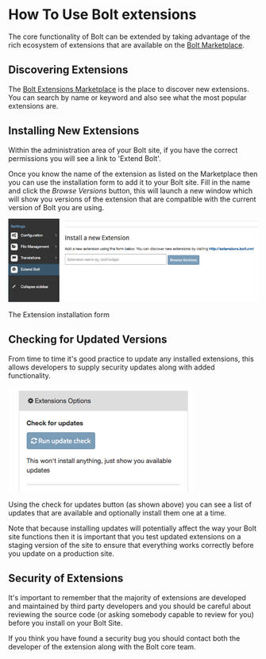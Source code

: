 How To Use Bolt extensions
===========================

The core functionality of Bolt can be extended by taking advantage of the rich ecosystem of extensions that are available 
on the <a href="https://extensions.bolt.cm">Bolt Marketplace</a>.

Discovering Extensions
----------------------

The <a href="https://extensions.bolt.cm">Bolt Extensions Marketplace</a> is the place to discover new extensions. You can search by name
or keyword and also see what the most popular extensions are.


Installing New Extensions
----------------------

Within the administration area of your Bolt site, if you have the correct
permissions you will see a link to 'Extend Bolt'.

Once you know the name of the extension as listed on the Marketplace then you
can use the installation form to add it to your Bolt site. Fill in the name and
click the *Browse Versions* button, this will launch a new window which will
show you versions of the extension that are compatible with the current version
of Bolt you are using.

<a href="/files/install-new-extension.png"><img src="/files/install-new-extension.png"></a>

The Extension installation form


Checking for Updated Versions
-----------------------------

From time to time it's good practice to update any installed extensions, this allows developers to supply security updates along
with added functionality. 

<a href="/files/extensions-check-updates.png"><img src="/files/extensions-check-updates.png"></a>

Using the check for updates button (as shown above) you can see a list of updates that are available and optionally install them
one at a time. 

Note that because installing updates will potentially affect the way your Bolt site functions then it is important that you test
updated extensions on a staging version of the site to ensure that everything works correctly before you update on a production site.

Security of Extensions
------------------------

It's important to remember that the majority of extensions are developed and maintained by third party developers and you should be
careful about reviewing the source code (or asking somebody capable to review for you) before you install on your Bolt Site.

If you think you have found a security bug you should contact both the developer of the extension along with the Bolt core team.